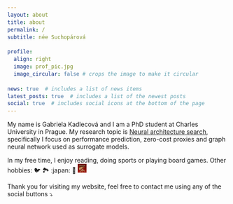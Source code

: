 ```yaml
---
layout: about
title: about
permalink: /
subtitle: née Suchopárová

profile:
  align: right
  image: prof_pic.jpg
  image_circular: false # crops the image to make it circular

news: true  # includes a list of news items
latest_posts: true  # includes a list of the newest posts
social: true  # includes social icons at the bottom of the page
---
```


My name is Gabriela Kadlecová and I am a PhD student at Charles University in Prague. My research topic is [Neural architecture search](https://www.automl.org/nas-overview/),
specifically I focus on performance prediction, zero-cost proxies and graph neural network used as surrogate models.

<p>
In my free time, I enjoy reading, doing sports or playing board games. Other hobbies: 🐦 🏞️ :japan: 🎹
<img height="20" src="assets/img/warhammer.png" />
</p>

Thank you for visiting my website, feel free to contact me using any of the social buttons ⤵️